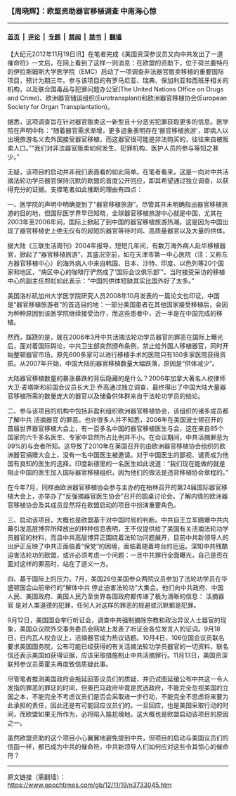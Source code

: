 ### 【周晓辉】：欧盟资助器官移植调查 中南海心惊

---

#### [首页](../../../..?n3733045) &nbsp;|&nbsp; [评论](../../../../../epoch-comment?n3733045) &nbsp;|&nbsp; [专题](../../../../../epoch-special?n3733045) &nbsp;|&nbsp; [禁闻](../../../../../epoch-news?n3733045) &nbsp;|&nbsp; [禁书](../../../../../books?n3733045) &nbsp;|&nbsp; [翻墙](https://github.com/gfw-breaker/nogfw/blob/master/README.md?n3733045)


<div class="post_content" id="artbody" itemprop="articleBody">
 <!-- article content begin -->
 <p>
  【大纪元2012年11月19日讯】在笔者完成《美国资深参议员又向中共发出了一道催命符》一文后，在网上看到了这样一则消息：在欧盟的资助下，位于荷兰鹿特丹的伊拉斯姆斯大学医学院（EMC）启动了一项调查非法器官贩卖移植的重要国际项目，预计为期三年。参与该项目的有罗马尼亚、瑞典、保加利亚和西班牙相关的机构，以及联合国毒品与犯罪问题办公室(The United Nations Office on Drugs and Crime)、欧洲器官储运组织(Eurotransplant)和欧洲器官移植协会(European Society for Organ Transplantation)。
 </p>
 <p>
  据悉，这项调查旨在针对器官贩卖这一新型且十分恶劣犯罪获取更多的信息。医学院在声明中称：“随着器官需求渐增，更多迹象表明存在‘器官移植旅游’，即病人以出境旅游名义去外国接受器官移植，而这器官很可能是非法购买的，往往来自被贩卖人口。”“我们对非法器官贩卖如何发生、犯罪机构、医护人员的参与等知之甚少。”
 </p>
 <p>
  无疑，该项目的启动并非我们表面看的如此简单。在笔者看来，这是一向对中共活摘法轮功学员器官保持沉默的欧盟的首度公开回应，即其希望通过独立调查，以获得充分的证据。支撑笔者如此推断的理由有四点：
 </p>
 <p>
  一、医学院的声明中明确提到了“器官移植旅游”。尽管其并未明确指出器官移植旅游的目的地，但国际医学界早已知晓，全球器官移植旅游中心就是中国，尤其在2003年至2006年间，国际上掀起了到中国的器官移植旅游热潮。这是因为中国出现了器官移植史上绝无仅有的超短的器官等待时间、高质量器官以及大量的供体。
 </p>
 <p>
  据大陆《三联生活周刊》2004年报导，短短几年间，有数万海外病人赴华移植器官，掀起了“器官移植旅游”，其盛况空前，如在天津市第一中心医院（注：又称东方器官移植中心）的海外病人中来自韩国、日本、沙特、印度、以色列等20个国家和地区，“病区中心的咖啡厅俨然成了‘国际会议俱乐部’”。当时接受采访的移植中心的副主任郑虹如此表示：“中国的供体短缺其实比国外好了太多。”
 </p>
 <p>
  美国洛杉矶加州大学医学院研究人员2008年10月发表的一篇论文也印证，中国是“器官移植旅游者”的首选目的地：一部分美国患者在其他国家接受移植后，会因为种种原因到该医学院继续接受治疗，而这些患者中，近一半是在中国完成的移植。
 </p>
 <p>
  然而，蹊跷的是，就在2006年3月中共活摘法轮功学员器官的罪恶在国际上曝光后，面对着国际舆论，中共卫生部突然颁布条例，禁止给外国人移植器官，同时开始整顿器官市场，原先600多家可以进行移植手术的医院只有160多家医院获得资质。从2007年开始，中国大陆的器官移植数量大幅跌落，原因是“供体减少”。
 </p>
 <p>
  大陆器官移植数量的暴涨暴跌的背后隐藏的是什么？2006年加拿大著名人权律师大卫‧麦塔斯和前国会议员长大卫‧乔高通过独立调查，最终得出了中国大陆大量器官移植所需的数量庞大的器官以及储备供体群来自于法轮功学员的结论。
 </p>
 <p>
  二、参与该项目的机构中包括非盈利组织欧洲器官移植协会，该组织的诸多成员都了解中共
  <ok href="https://www.epochtimes.com/gb/tag/%E6%B4%BB%E6%91%98%E5%99%A8%E5%AE%98.html">
   活摘器官
  </ok>
  的罪恶。也许很多人并不知悉，2006年在美国波士顿召开的首届世界器官移植大会上，有一百多名中国的器官移植医生与会，这在来自85个国家的六千多名医生、专家中显然所占比例并不小。在会议期间，中共活摘罪恶为99%的与会者所知。这导致了2010年在英国召开的由欧洲器官移植协会组织的欧洲器官捐赠大会上，没有一名中国医生被邀请。对于中国医生的鄙视、谴责成为他国有良知的医生的选择。印度新德里的一名医生如此说道：“我们现在能做的就是阻止中国的医生加入国际器官移植组织，因为他们的做法是违背移植协会章程的。”
 </p>
 <p>
  在今年7月，同样由欧洲器官移植协会参与主办的在柏林召开的第24届国际器官移植大会上，亦举办了“反强摘器官医生协会”召开的圆桌讨论会。了解内情的欧洲器官移植协会及其成员显然将在欧盟启动的项目中扮演重要角色。
 </p>
 <p>
  三、启动该项目，大概也是欧盟基于对中国时局的判断。中共自王立军踢爆中共内幕引发高层博弈所释放出的种种信息表明，王不仅提供给了美国有关活摘法轮功学员器官的材料，而且中共高层博弈正围绕着法轮功问题展开，目前中共新领导人的出炉正反映了中共正面临着“保党”的困境，面临着随着垮台的厄运。深知中共残酷迫害法轮功的欧盟，或许必须考虑一个问题：一旦中共罪行全面曝光，自己是否在面对这样的罪恶时，站在了道义一方。
 </p>
 <p>
  四、基于国际上的压力。7月，美国26位美国参众两院议员参加了法轮功学员在华盛顿国会山前举行的“解体中共 停止迫害法轮功”大集会。他们向中共政府、中国人民、美国政府、美国人民乃至世界各国政府都传递了极为清晰的信息：
  <ok href="https://www.epochtimes.com/gb/tag/%E6%B4%BB%E6%91%98%E5%99%A8%E5%AE%98.html">
   活摘器官
  </ok>
  是对人类道德的犯罪，任何人对这样的罪恶的规避或沉默都是犯罪。
 </p>
 <p>
  9月12日，美国国会举行听证会，调查中共强制摘除宗教和政治异议人士器官的现象，美国众议院外交事务委员会网站上发表了听证会各位发言人的证词。9月18日，日内瓦人权会议上，活摘器官成为热议话题。10月4日，106位国会议员联名要求美国国务院，公布可能已经获得的有关活摘法轮功学员器官的一切资料，联名信还表示美国如获得证据，应该采取措施制止中共活摘罪行。11月13日，美国资深联邦参议员英霍夫再度致信质疑此事。
 </p>
 <p>
  尽管笔者推测美国政府会拖延回答议员们的质疑，并仍试图延缓公布中共这一令人发指的罪恶的罪证的时间，但奥巴马政府毕竟是民选政府，不能完全忽视美国的立国之本，不能完全不考虑议员们是否会采取进一步行动，不能完全不思虑将来要为此承担的责任，因此还是有可能回应议员们的。一旦回应，也是美国采取行动的时间，而欧盟如果无所作为，必将陷入尴尬境地。这大概也是欧盟启动该项目的原因之一。
 </p>
 <p>
  虽然欧盟资助的这个项目小心翼翼地避免提到中共，但项目的启动与美国议员们的信函一样，都已成为中共的催命符。中共新领导人们如何应对这些令其惊心的催命符？
 </p>
 <p>
  <!-- article content end -->
  <div id="below_article_ad">
  </div>
 </p>
</div>


---

原文链接（需翻墙）：https://www.epochtimes.com/gb/12/11/19/n3733045.htm